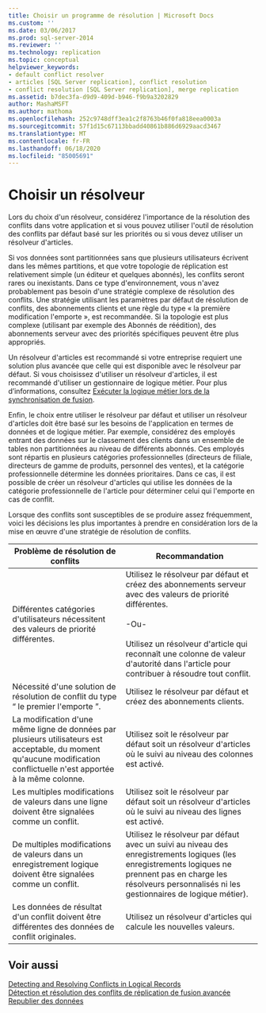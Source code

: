```yaml
---
title: Choisir un programme de résolution | Microsoft Docs
ms.custom: ''
ms.date: 03/06/2017
ms.prod: sql-server-2014
ms.reviewer: ''
ms.technology: replication
ms.topic: conceptual
helpviewer_keywords:
- default conflict resolver
- articles [SQL Server replication], conflict resolution
- conflict resolution [SQL Server replication], merge replication
ms.assetid: b7dec3fa-d9d9-409d-b946-f9b9a3202829
author: MashaMSFT
ms.author: mathoma
ms.openlocfilehash: 252c9748dff3ea1c2f8763b46f0fa818eea0003a
ms.sourcegitcommit: 57f1d15c67113bbadd40861b886d6929aacd3467
ms.translationtype: MT
ms.contentlocale: fr-FR
ms.lasthandoff: 06/18/2020
ms.locfileid: "85005691"
---
```

# <a name="choose-a-resolver"></a>Choisir un résolveur
  Lors du choix d'un résolveur, considérez l'importance de la résolution des conflits dans votre application et si vous pouvez utiliser l'outil de résolution des conflits par défaut basé sur les priorités ou si vous devez utiliser un résolveur d'articles.  
  
 Si vos données sont partitionnées sans que plusieurs utilisateurs écrivent dans les mêmes partitions, et que votre topologie de réplication est relativement simple (un éditeur et quelques abonnés), les conflits seront rares ou inexistants. Dans ce type d'environnement, vous n'avez probablement pas besoin d'une stratégie complexe de résolution des conflits. Une stratégie utilisant les paramètres par défaut de résolution de conflits, des abonnements clients et une règle du type « la première modification l'emporte », est recommandée. Si la topologie est plus complexe (utilisant par exemple des Abonnés de réédition), des abonnements serveur avec des priorités spécifiques peuvent être plus appropriés.  
  
 Un résolveur d'articles est recommandé si votre entreprise requiert une solution plus avancée que celle qui est disponible avec le résolveur par défaut. Si vous choisissez d'utiliser un résolveur d'articles, il est recommandé d'utiliser un gestionnaire de logique métier. Pour plus d’informations, consultez [Exécuter la logique métier lors de la synchronisation de fusion](execute-business-logic-during-merge-synchronization.md).  
  
 Enfin, le choix entre utiliser le résolveur par défaut et utiliser un résolveur d'articles doit être basé sur les besoins de l'application en termes de données et de logique métier. Par exemple, considérez des employés entrant des données sur le classement des clients dans un ensemble de tables non partitionnées au niveau de différents abonnés. Ces employés sont répartis en plusieurs catégories professionnelles (directeurs de filiale, directeurs de gamme de produits, personnel des ventes), et la catégorie professionnelle détermine les données prioritaires. Dans ce cas, il est possible de créer un résolveur d'articles qui utilise les données de la catégorie professionnelle de l'article pour déterminer celui qui l'emporte en cas de conflit.  
  
 Lorsque des conflits sont susceptibles de se produire assez fréquemment, voici les décisions les plus importantes à prendre en considération lors de la mise en œuvre d'une stratégie de résolution de conflits.  
  
|Problème de résolution de conflits|Recommandation|  
|-------------------------------|--------------------|  
|Différentes catégories d'utilisateurs nécessitent des valeurs de priorité différentes.|Utilisez le résolveur par défaut et créez des abonnements serveur avec des valeurs de priorité différentes.<br /><br /> -Ou-<br /><br /> Utilisez un résolveur d'article qui reconnaît une colonne de valeur d'autorité dans l'article pour contribuer à résoudre tout conflit.|  
|Nécessité d'une solution de résolution de conflit du type “ le premier l'emporte ”.|Utilisez le résolveur par défaut et créez des abonnements clients.|  
|La modification d'une même ligne de données par plusieurs utilisateurs est acceptable, du moment qu'aucune modification conflictuelle n'est apportée à la même colonne.|Utilisez soit le résolveur par défaut soit un résolveur d'articles où le suivi au niveau des colonnes est activé.|  
|Les multiples modifications de valeurs dans une ligne doivent être signalées comme un conflit.|Utilisez soit le résolveur par défaut soit un résolveur d'articles où le suivi au niveau des lignes est activé.|  
|De multiples modifications de valeurs dans un enregistrement logique doivent être signalées comme un conflit.|Utilisez le résolveur par défaut avec un suivi au niveau des enregistrements logiques (les enregistrements logiques ne prennent pas en charge les résolveurs personnalisés ni les gestionnaires de logique métier).|  
|Les données de résultat d'un conflit doivent être différentes des données de conflit originales.|Utilisez un résolveur d'articles qui calcule les nouvelles valeurs.|  
  
## <a name="see-also"></a>Voir aussi  
 [Detecting and Resolving Conflicts in Logical Records](advanced-merge-replication-conflict-resolving-in-logical-record.md)   
 [Détection et résolution des conflits de réplication de fusion avancée](advanced-merge-replication-conflict-detection-and-resolution.md)   
 [Republier des données](../republish-data.md)  
  
  
